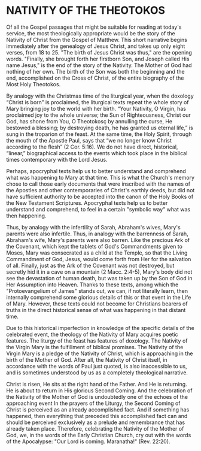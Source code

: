 # NATIVITY OF THE THEOTOKOS

Of all the Gospel passages that might be suitable for reading at today's service, the most theologically appropriate would be the story of the Nativity of Christ from the Gospel of Matthew. This short narrative begins immediately after the genealogy of Jesus Christ, and takes up only eight verses, from 18 to 25. "The birth of Jesus Christ was thus," are the opening words. "Finally, she brought forth her firstborn Son, and Joseph called His name Jesus," is the end of the story of the Nativity. The Mother of God had nothing of her own. The birth of the Son was both the beginning and the end, accomplished on the Cross of Christ, of the entire biography of the Most Holy Theotokos.

By analogy with the Christmas time of the liturgical year, when the doxology “Christ is born” is proclaimed, the liturgical texts repeat the whole story of Mary bringing joy to the world with her birth. “Your Nativity, O Virgin, has proclaimed joy to the whole universe; the Sun of Righteousness, Christ our God, has shone from You, O Theotokosç by annulling the curse, He bestowed a blessing; by destroying death, he has granted us eternal life,” is sung in the troparion of the feast. At the same time, the Holy Spirit, through the mouth of the Apostle Paul, says that “we no longer know Christ according to the flesh” (2 Cor. 5:16). We do not have direct, historical, “linear,” biographical access to the events which took place in the biblical times contemporary with the Lord Jesus.

Perhaps, apocryphal texts help us to better understand and comprehend what was happening to Mary at that time. This is what the Church's memory chose to call those early documents that were inscribed with the names of the Apostles and other contemporaries of Christ's earthly deeds, but did not have sufficient authority to be accepted into the canon of the Holy Books of the New Testament Scriptures. Apocryphal texts help us to better understand and comprehend, to feel in a certain "symbolic way" what was then happening.

Thus, by analogy with the infertility of Sarah, Abraham's wives, Mary's parents were also infertile. Thus, in analogy with the barrenness of Sarah, Abraham's wife, Mary's parents were also barren. Like the precious Ark of the Covenant, which kept the tablets of God's Commandments given to Moses, Mary was consecrated as a child at the Temple, so that the Living Commandment of God, Jesus, would come forth from Her for the salvation of all. Finally, just as the Ark of the Covenant was not destroyed, but secretly hid it in a cave on a mountain (2 Macc. 2:4-5), Mary's body did not see the devastation of human death, but was taken up by the Son of God in Her Assumption into Heaven. Thanks to these texts, among which the "Protoevangelium of James" stands out, we can, if not literally learn, then internally comprehend some glorious details of this or that event in the Life of Mary. However, these texts could not become for Christians bearers of truths in the direct historical sense of what was happening in that distant time.

Due to this historical imperfection in knowledge of the specific details of the celebrated event, the theology of the Nativity of Mary acquires poetic features. The liturgy of the feast has features of doxology. The Nativity of the Virgin Mary is the fulfillment of biblical promises. The Nativity of the Virgin Mary is a pledge of the Nativity of Christ, which is approaching in the birth of the Mother of God. After all, the Nativity of Christ itself, in accordance with the words of Paul just quoted, is also inaccessible to us, and is sometimes understood by us as a completely theological narrative.

Christ is risen, He sits at the right hand of the Father. And He is returning. He is about to return in His glorious Second Coming. And the celebration of the Nativity of the Mother of God is undoubtedly one of the echoes of the approaching event In the prayers of the Liturgy, the Second Coming of Christ is perceived as an already accomplished fact. And if something has happened, then everything that preceded this accomplished fact can and should be perceived exclusively as a prelude and remembrance that has already taken place. Therefore, celebrating the Nativity of the Mother of God, we, in the words of the Early Christian Church, cry out with the words of the Apocalypse: "Our Lord is coming. Maranatha!" (Rev. 22:20).
